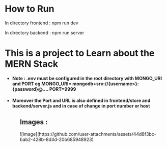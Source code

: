 <h1> How to Run </h1>
<p>In directory frontend : npm run dev </p>
<p>In directory backend  :  npm run server</p>
<h1> This is a project to Learn about the MERN Stack </h1>
<ul>
<li><h4> Note : .env must be configured in the root directory with MONGO_URI and PORT eg MONGO_URI= mongodb+srv://{username>}:{password}@.... PORT=9999</h4></li>
<li><h4> Moreover the Port and URL is also defined in frontend/store and backend/server.js and in case of change in port number or host </h4></li>
<ul>

<h2>Images :</h2>
![image](https://github.com/user-attachments/assets/44d8f3bc-bab2-428b-8d4d-20b685948923)
